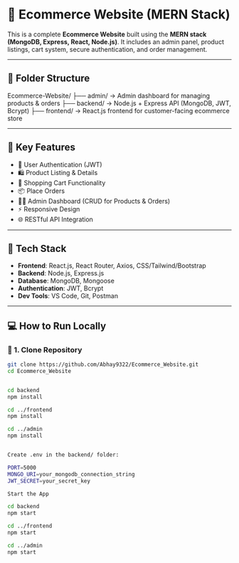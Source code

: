 # 🛒 Ecommerce Website (MERN Stack)

This is a complete **Ecommerce Website** built using the **MERN stack (MongoDB, Express, React, Node.js)**. It includes an admin panel, product listings, cart system, secure authentication, and order management.

---

## 📁 Folder Structure

Ecommerce-Website/
├── admin/ → Admin dashboard for managing products & orders
├── backend/ → Node.js + Express API (MongoDB, JWT, Bcrypt)
├── frontend/ → React.js frontend for customer-facing ecommerce store



---

## 🚀 Key Features

- 🔐 User Authentication (JWT)
- 🛍️ Product Listing & Details
- 🛒 Shopping Cart Functionality
- 📦 Place Orders
- 🧑‍💻 Admin Dashboard (CRUD for Products & Orders)
- ⚡ Responsive Design
- 🌐 RESTful API Integration

---

## 🧰 Tech Stack

- **Frontend**: React.js, React Router, Axios, CSS/Tailwind/Bootstrap
- **Backend**: Node.js, Express.js
- **Database**: MongoDB, Mongoose
- **Authentication**: JWT, Bcrypt
- **Dev Tools**: VS Code, Git, Postman

---

## 💻 How to Run Locally

### 📌 1. Clone Repository

```bash
git clone https://github.com/Abhay9322/Ecommerce_Website.git
cd Ecommerce_Website


cd backend
npm install

cd ../frontend
npm install

cd ../admin
npm install


Create .env in the backend/ folder:

PORT=5000
MONGO_URI=your_mongodb_connection_string
JWT_SECRET=your_secret_key

Start the App

cd backend
npm start

cd ../frontend
npm start

cd ../admin
npm start


